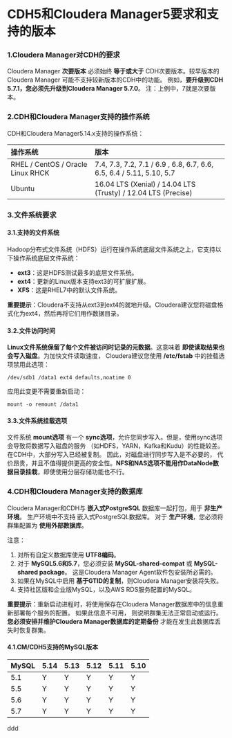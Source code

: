 CDH5和Cloudera Manager5要求和支持的版本
=================================================================================
### 1.Cloudera Manager对CDH的要求
Cloudera Manager **次要版本** 必须始终 **等于或大于** CDH次要版本。较早版本的Cloudera Manager
可能不支持较新版本的CDH中的功能。 例如，**要升级到CDH 5.7.1，您必须先升级到Cloudera Manager 5.7.0**。
注：上例中，7就是次要版本。

### 2.CDH和Cloudera Manager支持的操作系统
CDH和Cloudera Manager5.14.x支持的操作系统：

| 操作系统 | 版本 |
| :------------- | :------------- |
| RHEL / CentOS / Oracle Linux RHCK | 7.4, 7.3, 7.2, 7.1 / 6.9 , 6.8, 6.7, 6.6, 6.5, 6.4 / 5.11, 5.10, 5.7 |
| Ubuntu | 16.04 LTS (Xenial) / 14.04 LTS (Trusty) / 12.04 LTS (Precise) |

### 3.文件系统要求

#### 3.1.支持的文件系统
Hadoop分布式文件系统（HDFS）运行在操作系统底层文件系统之上，它支持以下操作系统底层文件系统：
+ **ext3**：这是HDFS测试最多的底层文件系统。
+ **ext4**：更新的Linux版本支持ext3的可扩展扩展。
+ **XFS**：这是RHEL7中的默认文件系统。

**重要提示**：Cloudera不支持从ext3到ext4的就地升级。Cloudera建议您将磁盘格式化为ext4，然后再将它们用作数据目录。

#### 3.2.文件访问时间
**Linux文件系统保留了每个文件被访问时记录的元数据**。这意味着 **即使读取结果也会写入磁盘**。为加快文件读取速度，
Cloudera建议您使用 **/etc/fstab** 中的挂载选项禁用此选项：
```shell
/dev/sdb1 /data1 ext4 defaults,noatime 0
```
应用此变更不需要重新启动：
```shell
mount -o remount /data1
```

#### 3.3.文件系统挂载选项
文件系统 **mount选项** 有一个 **sync选项**，允许您同步写入。但是，使用sync选项会导致将数据写入磁盘的服务
（如HDFS，YARN，Kafka和Kudu）的性能较差。 在CDH中，大部分写入已经被复制。 因此，对磁盘进行同步写入是不必要的，
代价昂贵，并且不值得提供更高的安全性。**NFS和NAS选项不能用作DataNode数据目录挂栽**，即使使用分层存储功能也不行。

### 4.CDH和Cloudera Manager支持的数据库
Cloudera Manager和CDH与 **嵌入式PostgreSQL** 数据库一起打包，用于 **非生产环境**。 生产环境中不支持
嵌入式PostgreSQL数据库。 对于 **生产环境**，您必须将群集配置为 **使用外部数据库**。

注意：
1. 对所有自定义数据库使用 **UTF8编码**。
2. 对于 **MySQL5.6和5.7**，您必须安装 **MySQL-shared-compat** 或 **MySQL-shared package**。
这是Cloudera Manager Agent软件包安装所必需的。
3. 如果在MySQL中启用 **基于GTID的复制**，则Cloudera Manager安装将失败。
4. 支持社区版和企业版MySQL，以及AWS RDS服务配置的MySQL。

**重要提示**：重新启动进程时，将使用保存在Cloudera Manager数据库中的信息重新部署每个服务的配置。 如果此信息不可用，
则说明群集无法正常启动或运行。 **您必须安排并维护Cloudera Manager数据库的定期备份** 才能在发生此数据库丢失时恢复群集。

#### 4.1.CM/CDH5支持的MySQL版本

| MySQL | 5.14 | 5.13 | 5.12 | 5.11 | 5.10 |
| :---- | :--- | :----| :----| :----| :----|
| 5.1 | Y | Y | Y | Y | Y |
| 5.5 | Y | Y | Y | Y | Y |
| 5.6 | Y | Y | Y | Y | Y |
| 5.7 | Y | Y | Y | Y | Y |



























ddd
